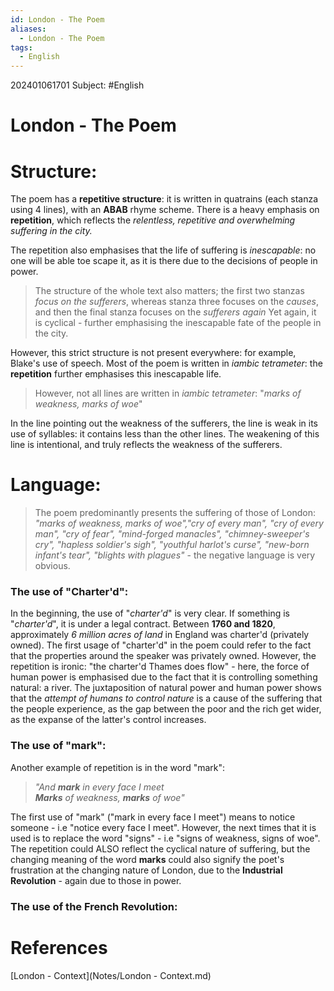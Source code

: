 ```yaml
---
id: London - The Poem
aliases:
  - London - The Poem
tags:
  - English
---
```

202401061701
Subject: #English



# London - The Poem

# Structure:

The poem has a **repetitive structure**: it is written in quatrains (each stanza using 4 lines), with an **ABAB** rhyme scheme. There is a heavy emphasis on **repetition**, which reflects the *relentless, repetitive and overwhelming suffering in the city.*

The repetition also emphasises that the life of suffering is *inescapable*: no one will be able toe scape it, as it is there due to the decisions of people in power.

> The structure of the whole text also matters; the first two stanzas *focus on the sufferers*, whereas stanza three focuses on the *causes*, and then the final stanza focuses on the  *sufferers again*  Yet again, it is cyclical - further emphasising the inescapable fate of the people in the city. 

However, this strict structure is not present everywhere: for example, Blake's use of speech.
Most of the poem is written in *iambic tetrameter*: the **repetition** further emphasises this inescapable life.

> However, not all lines are written in *iambic tetrameter*:
>   "*marks of weakness, marks of woe*"

In the line pointing out the weakness of the sufferers, the line is weak in its use of syllables: it contains less than the other lines. The weakening of this line is intentional, and truly reflects the weakness of the sufferers.

# Language:

> The poem predominantly presents the suffering of those of London: *"marks of weakness, marks of woe","cry of every man", "cry of every man", "cry of fear", "mind-forged manacles", "chimney-sweeper's cry", "hapless soldier's sigh", "youthful harlot's curse", "new-born infant's tear", "blights with plagues"* - the negative language is very obvious.

### The use of "Charter'd":

In the beginning, the use of "*charter'd*" is very clear. If something is "*charter'd*", it is under a legal contract. Between **1760 and 1820**, approximately *6 million acres of land* in England was charter'd (privately owned). The first usage of "charter'd" in the poem could refer to the fact that the properties around the speaker was privately owned. However, the repetition is ironic: "the charter'd Thames does flow" - here, the force of human power is emphasised due to the fact that it is controlling something natural: a river. The juxtaposition of natural power and human power shows that the *attempt of humans to control nature* is a cause of the suffering that the people experience, as the gap between the poor and the rich get wider, as the expanse of the latter's control increases.

### The use of "mark":

Another example of repetition is in the word "mark":

> *"And **mark** in every face I meet <br>
> **Marks** of weakness, **marks** of woe"*

The first use of "mark" ("mark in every face I meet") means to notice someone - i.e "notice every face I meet". However, the next times that it is used is to replace the word "signs" - i.e "signs of weakness, signs of woe". The repetition could ALSO reflect the cyclical nature of suffering, but the changing meaning of the word **marks** could also signify the poet's frustration at the changing nature of London, due to the **Industrial Revolution** - again due to those in power.

### The use of the French Revolution:



# **References**
[London - Context](Notes/London - Context.md)
